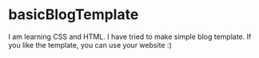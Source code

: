 # basicBlogTemplate
I am learning CSS and HTML. I have tried to make simple blog template. If you like the template, you can use your website :)
